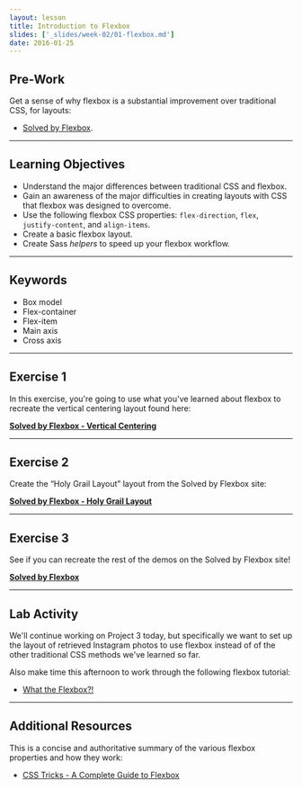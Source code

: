 ```yaml
---
layout: lesson
title: Introduction to Flexbox
slides: ['_slides/week-02/01-flexbox.md']
date: 2016-01-25
---
```


## Pre-Work

Get a sense of why flexbox is a substantial improvement over traditional CSS, for layouts:

- [Solved by Flexbox](https://philipwalton.github.io/solved-by-flexbox/).

---

## Learning Objectives

- Understand the major differences between traditional CSS and flexbox.
- Gain an awareness of the major difficulties in creating layouts with CSS that flexbox was designed to overcome.
- Use the following flexbox CSS properties: `flex-direction`, `flex`, `justify-content`, and `align-items`.
- Create a basic flexbox layout.
- Create Sass *helpers* to speed up your flexbox workflow.

---

## Keywords

- Box model
- Flex-container
- Flex-item
- Main axis
- Cross axis

---

## Exercise 1

In this exercise, you're going to use what you've learned about flexbox to recreate the vertical centering layout found here:

**[Solved by Flexbox - Vertical Centering](https://philipwalton.github.io/solved-by-flexbox/demos/vertical-centering/)**

---

## Exercise 2

Create the “Holy Grail Layout” layout from the Solved by Flexbox site:

**[Solved by Flexbox - Holy Grail Layout ](https://philipwalton.github.io/solved-by-flexbox/demos/holy-grail/)**

---

## Exercise 3

See if you can recreate the rest of the demos on the Solved by Flexbox site!

**[Solved by Flexbox](https://philipwalton.github.io/solved-by-flexbox/)**

---

## Lab Activity

We'll continue working on Project 3 today, but specifically we want to set up the layout of retrieved Instagram photos to use flexbox instead of of the other traditional CSS methods we've learned so far.

Also make time this afternoon to work through the following flexbox tutorial:

- [What the Flexbox?!](http://flexbox.io/#/)

---

## Additional Resources

This is a concise and authoritative summary of the various flexbox properties and how they work:

- [CSS Tricks - A Complete Guide to Flexbox](https://css-tricks.com/snippets/css/a-guide-to-flexbox/)
